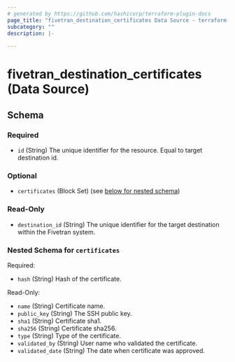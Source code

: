 ```yaml
---
# generated by https://github.com/hashicorp/terraform-plugin-docs
page_title: "fivetran_destination_certificates Data Source - terraform-provider-fivetran"
subcategory: ""
description: |-
  
---
```


# fivetran_destination_certificates (Data Source)





<!-- schema generated by tfplugindocs -->
## Schema

### Required

- `id` (String) The unique identifier for the resource. Equal to target destination id.

### Optional

- `certificates` (Block Set) (see [below for nested schema](#nestedblock--certificates))

### Read-Only

- `destination_id` (String) The unique identifier for the target destination within the Fivetran system.

<a id="nestedblock--certificates"></a>
### Nested Schema for `certificates`

Required:

- `hash` (String) Hash of the certificate.

Read-Only:

- `name` (String) Certificate name.
- `public_key` (String) The SSH public key.
- `sha1` (String) Certificate sha1.
- `sha256` (String) Certificate sha256.
- `type` (String) Type of the certificate.
- `validated_by` (String) User name who validated the certificate.
- `validated_date` (String) The date when certificate was approved.

